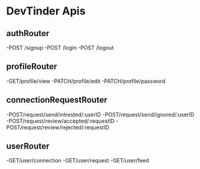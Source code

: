 # DevTinder Apis

## authRouter

-POST /signup
-POST /login
-POST /logout

## profileRouter

-GET/profile/view
-PATCH/profile/edit
-PATCH/profile/password

## connectionRequestRouter

-POST/request/send/intrested/:userID
-POST/request/send/ignored/:userID
-POST/request/review/accepted/:requestID
-POST/request/review/rejected/:requestID

## userRouter

-GET/user/connection
-GET/user/request
-GET/user/feed
